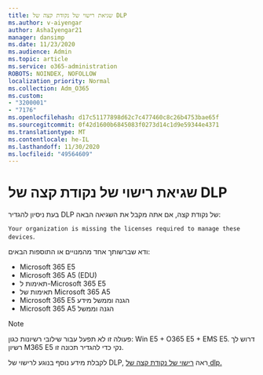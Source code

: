 ```yaml
---
title: שגיאת רישוי של נקודת קצה של DLP
ms.author: v-aiyengar
author: AshaIyengar21
manager: dansimp
ms.date: 11/23/2020
ms.audience: Admin
ms.topic: article
ms.service: o365-administration
ROBOTS: NOINDEX, NOFOLLOW
localization_priority: Normal
ms.collection: Adm_O365
ms.custom:
- "3200001"
- "7176"
ms.openlocfilehash: d17c51177898d62c7c477460c8c26b4753bae65f
ms.sourcegitcommit: 0f42d1600b6845083f0273d14c1d9e59344e4371
ms.translationtype: MT
ms.contentlocale: he-IL
ms.lasthandoff: 11/30/2020
ms.locfileid: "49564609"
---
```

# <a name="endpoint-dlp-licensing-error"></a>שגיאת רישוי של נקודת קצה של DLP

בעת ניסיון להגדיר DLP של נקודת קצה, אם אתה מקבל את השגיאה הבאה:

`Your organization is missing the licenses required to manage these devices`.

ודא שברשותך אחד מהמנויים או התוספות הבאים:

- Microsoft 365 E5
- Microsoft 365 A5 (EDU)
- תאימות ל-Microsoft 365 E5
- תאימות של Microsoft 365 A5
- Microsoft 365 E5 הגנה וממשל מידע
- Microsoft 365 A5 הגנה וממשל

> [!NOTE]
> פעולה זו לא תפעל עבור שילובי רשיונות כגון: Win E5 + O365 E5 + EMS E5. דרוש לך רשיון M365 E5 נקי כדי להגדיר תכונה זו.

לקבלת מידע נוסף בנוגע לרישוי של DLP, ראה [רישוי של נקודת קצה של dlp.](https://docs.microsoft.com/microsoft-365/compliance/endpoint-dlp-getting-started#onboarding-devices-into-device-management)

